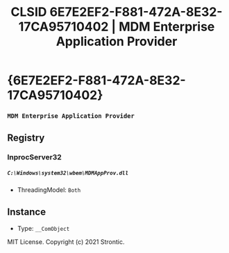﻿---
title: "CLSID 6E7E2EF2-F881-472A-8E32-17CA95710402 | MDM Enterprise Application Provider"
excerpt: What is COM-Object CLSID 6E7E2EF2-F881-472A-8E32-17CA95710402?
---

# {6E7E2EF2-F881-472A-8E32-17CA95710402}

### `MDM Enterprise Application Provider`

## Registry


### InprocServer32

##### `C:\Windows\system32\wbem\MDMAppProv.dll`
* ThreadingModel: `Both`

## Instance

* Type: `__ComObject`

MIT License. Copyright (c) 2021 Strontic.


